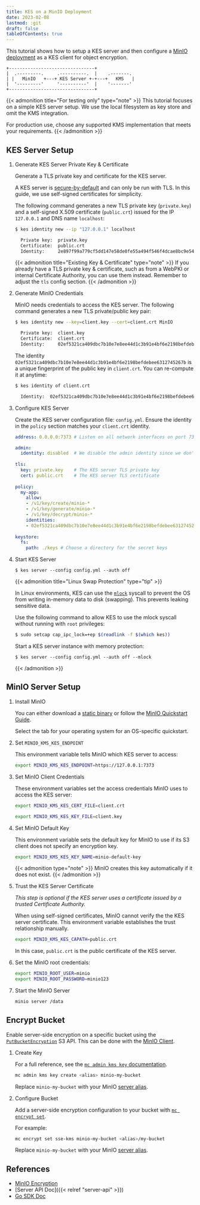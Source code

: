 ```yaml
---
title: KES on a MinIO Deployment
date: 2023-02-08
lastmod: :git
draft: false
tableOfContents: true
---
```


This tutorial shows how to setup a KES server and then configure a [MinIO deployment](https://min.io/docs/minio/linux/index.html) as a KES client for object encryption.

```goat
+--------------------------------+ 
|  .---------.     .----------.  |    .-------.
| |   MinIO   +---+ KES Server +-+---+   KMS   |
|  '---------'     '----------'  |    '-------'
+--------------------------------+
```

{{< admonition title="For testing only" type="note" >}}
This tutorial focuses on a simple KES server setup. 
We use the local filesystem as key store and omit the KMS integration. 

For production use, choose any supported KMS implementation that meets your requirements.
{{< /admonition >}}

## KES Server Setup

1. Generate KES Server Private Key & Certificate

   Generate a TLS private key and certificate for the KES server.

   A KES server is [secure-by-default](https://en.wikipedia.org/wiki/Secure_by_default) and can only be run with TLS.
   In this guide, we use self-signed certificates for simplicity.
   
   The following command generates a new TLS private key (`private.key`) and a self-signed X.509 certificate (`public.crt`) issued for the IP `127.0.0.1` and DNS name `localhost`: 
   
   ```sh
   $ kes identity new --ip "127.0.0.1" localhost
   
     Private key:  private.key
     Certificate:  public.crt
     Identity:     2e897f99a779cf5dd147e58de0fe55a494f546f4dcae8bc9e5426d2b5cd35680
   ```
   
   {{< admonition title="Existing Key & Certificate" type="note" >}}
   If you already have a TLS private key & certificate, such as from a WebPKI or internal Certificate Authority, you can use them instead. 
   Remember to adjust the `tls` config section.
   {{< /admonition >}}

2. Generate MinIO Credentials

   MinIO needs credentials to access the KES server. 
   The following command generates a new TLS private/public key pair:
   
   ```sh
   $ kes identity new --key=client.key --cert=client.crt MinIO
   
     Private key:  client.key
     Certificate:  client.crt
     Identity:     02ef5321ca409dbc7b10e7e8ee44d1c3b91e4bf6e2198befdebee6312745267b
   ```
   
   The identity `02ef5321ca409dbc7b10e7e8ee44d1c3b91e4bf6e2198befdebee6312745267b` is a unique fingerprint of the public key in `client.crt`.
   You can re-compute it at anytime:
   
   ```sh
   $ kes identity of client.crt
   
     Identity:  02ef5321ca409dbc7b10e7e8ee44d1c3b91e4bf6e2198befdebee6312745267b
   ```

3. Configure KES Server

   Create the KES server configuration file: `config.yml`.
   Ensure the identity in the `policy` section matches your `client.crt` identity.

   ```yaml
   address: 0.0.0.0:7373 # Listen on all network interfaces on port 7373
   
   admin:
     identity: disabled  # We disable the admin identity since we don't need it in this guide 
      
   tls:
     key: private.key    # The KES server TLS private key
     cert: public.crt    # The KES server TLS certificate
      
   policy:
     my-app: 
       allow:
       - /v1/key/create/minio-*
       - /v1/key/generate/minio-*
       - /v1/key/decrypt/minio-*
       identities:
       - 02ef5321ca409dbc7b10e7e8ee44d1c3b91e4bf6e2198befdebee6312745267b # Use the identity of your client.crt
      
   keystore:
     fs:
       path: ./keys # Choose a directory for the secret keys
   ```


4. Start KES Server

   ```
   $ kes server --config config.yml --auth off
   ```
   
   {{< admonition title="Linux Swap Protection" type="tip" >}}

   In Linux environments, KES can use the [`mlock`](http://man7.org/linux/man-pages/man2/mlock.2.html) syscall to prevent the OS from writing in-memory data to disk (swapping). 
   This prevents leaking sensitive data.
   
   Use the following command to allow KES to use the mlock syscall without running with `root` privileges:

   ```sh
   $ sudo setcap cap_ipc_lock=+ep $(readlink -f $(which kes))
   ```

   Start a KES server instance with memory protection:
   
   ```
   $ kes server --config config.yml --auth off --mlock
   ```
   {{< /admonition >}}

## MinIO Server Setup

1. Install MinIO

   You can either download a [static binary](https://min.io/download) or follow the [MinIO Quickstart Guide](https://min.io/docs/minio/linux/index.html).

   Select the tab for your operating system for an OS-specific quickstart.

2. Set `MINIO_KMS_KES_ENDPOINT`

   This environment variable tells MinIO which KES server to access:
   
   ```sh
   export MINIO_KMS_KES_ENDPOINT=https://127.0.0.1:7373
   ```

3. Set MinIO Client Credentials

   These environment variables set the access credentials MinIO uses to access the KES server:
   
   ```sh
   export MINIO_KMS_KES_CERT_FILE=client.crt
   ```
   
   ```sh
   export MINIO_KMS_KES_KEY_FILE=client.key
   ```

4. Set MinIO Default Key

   This environment variable sets the default key for MinIO to use if its S3 client does not specify an encryption key.

   ```sh
   export MINIO_KMS_KES_KEY_NAME=minio-default-key
   ```
   
   {{< admonition type="note" >}}
   MinIO creates this key automatically if it does not exist.
   {{< /admonition >}}

5. Trust the KES Server Certificate
 
   *This step is optional if the KES server uses a certificate issued by a trusted Certificate Authority.*

   When using self-signed certificates, MinIO cannot verify the the KES server certificate. 
   This environment variable establishes the trust relationship manually. 
   
   ```sh
   export MINIO_KMS_KES_CAPATH=public.crt
   ```
   
   In this case, `public.crt` is the public certificate of the KES server.  

6. Set the MinIO root credentials:

   ```sh
   export MINIO_ROOT_USER=minio
   export MINIO_ROOT_PASSWORD=minio123
   ```

7. Start the MinIO Server
    
   ```sh
   minio server /data
   ```

</details>

## Encrypt Bucket

Enable server-side encryption on a specific bucket using the [`PutBucketEncryption`](https://docs.aws.amazon.com/AmazonS3/latest/API/API_PutBucketEncryption.html) S3 API.
This can be done with the [MinIO Client](https://min.io/docs/minio/linux/reference/minio-mc.html).

1. Create Key

   For a full reference, see the [`mc admin kms key` documentation](https://min.io/docs/minio/linux/reference/minio-mc-admin/mc-admin-kms-key.html).

   ```sh
   mc admin kms key create <alias> minio-my-bucket
   ```

   Replace `minio-my-bucket` with your MinIO [server alias](https://min.io/docs/minio/linux/reference/minio-mc/mc-alias.html).

2. Configure Bucket

   Add a server-side encryption configuration to your bucket with [`mc encrypt set`](https://min.io/docs/minio/linux/reference/minio-mc/mc-encrypt-set.html). 
   
   For example:
   ```sh
   mc encrypt set sse-kms minio-my-bucket <alias>/my-bucket
   ```
   Replace `minio-my-bucket` with your MinIO [server alias](https://min.io/docs/minio/linux/reference/minio-mc/mc-alias.html).

## References

- [MinIO Encryption](https://min.io/docs/minio/linux/operations/server-side-encryption.html)
- [Server API Doc]({{< relref "server-api" >}})
- [Go SDK Doc](https://pkg.go.dev/github.com/minio/kes)